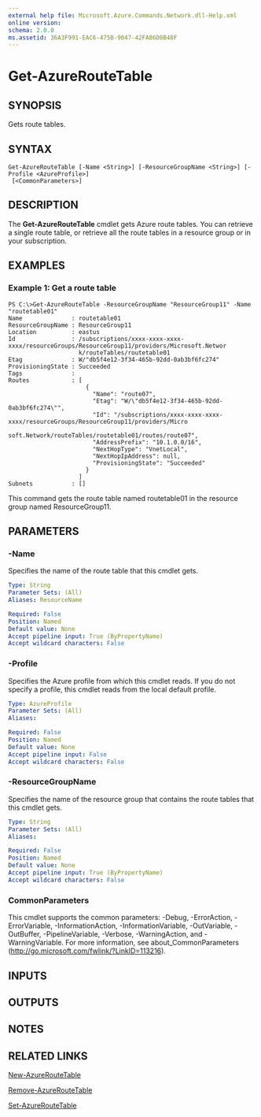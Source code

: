 ```yaml
---
external help file: Microsoft.Azure.Commands.Network.dll-Help.xml
online version: 
schema: 2.0.0
ms.assetid: 36A3F991-EAC6-475B-9047-42FA86D0B48F
---
```


# Get-AzureRouteTable

## SYNOPSIS
Gets route tables.

## SYNTAX

```
Get-AzureRouteTable [-Name <String>] [-ResourceGroupName <String>] [-Profile <AzureProfile>]
 [<CommonParameters>]
```

## DESCRIPTION
The **Get-AzureRouteTable** cmdlet gets Azure route tables.
You can retrieve a single route table, or retrieve all the route tables in a resource group or in your subscription.

## EXAMPLES

### Example 1: Get a route table
```
PS C:\>Get-AzureRouteTable -ResourceGroupName "ResourceGroup11" -Name "routetable01"
Name              : routetable01
ResourceGroupName : ResourceGroup11
Location          : eastus
Id                : /subscriptions/xxxx-xxxx-xxxx-xxxx/resourceGroups/ResourceGroup11/providers/Microsoft.Networ
                    k/routeTables/routetable01
Etag              : W/"db5f4e12-3f34-465b-92dd-0ab3bf6fc274"
ProvisioningState : Succeeded
Tags              : 
Routes            : [
                      {
                        "Name": "route07",
                        "Etag": "W/\"db5f4e12-3f34-465b-92dd-0ab3bf6fc274\"",
                        "Id": "/subscriptions/xxxx-xxxx-xxxx-xxxx/resourceGroups/ResourceGroup11/providers/Micro
                    soft.Network/routeTables/routetable01/routes/route07",
                        "AddressPrefix": "10.1.0.0/16",
                        "NextHopType": "VnetLocal",
                        "NextHopIpAddress": null, 
                        "ProvisioningState": "Succeeded"
                      }
                    ] 
Subnets           : []
```

This command gets the route table named routetable01 in the resource group named ResourceGroup11.

## PARAMETERS

### -Name
Specifies the name of the route table that this cmdlet gets.

```yaml
Type: String
Parameter Sets: (All)
Aliases: ResourceName

Required: False
Position: Named
Default value: None
Accept pipeline input: True (ByPropertyName)
Accept wildcard characters: False
```

### -Profile
Specifies the Azure profile from which this cmdlet reads.
If you do not specify a profile, this cmdlet reads from the local default profile.

```yaml
Type: AzureProfile
Parameter Sets: (All)
Aliases: 

Required: False
Position: Named
Default value: None
Accept pipeline input: False
Accept wildcard characters: False
```

### -ResourceGroupName
Specifies the name of the resource group that contains the route tables that this cmdlet gets.

```yaml
Type: String
Parameter Sets: (All)
Aliases: 

Required: False
Position: Named
Default value: None
Accept pipeline input: True (ByPropertyName)
Accept wildcard characters: False
```

### CommonParameters
This cmdlet supports the common parameters: -Debug, -ErrorAction, -ErrorVariable, -InformationAction, -InformationVariable, -OutVariable, -OutBuffer, -PipelineVariable, -Verbose, -WarningAction, and -WarningVariable. For more information, see about_CommonParameters (http://go.microsoft.com/fwlink/?LinkID=113216).

## INPUTS

## OUTPUTS

## NOTES

## RELATED LINKS

[New-AzureRouteTable](./New-AzureRouteTable.md)

[Remove-AzureRouteTable](./Remove-AzureRouteTable.md)

[Set-AzureRouteTable](./Set-AzureRouteTable.md)


